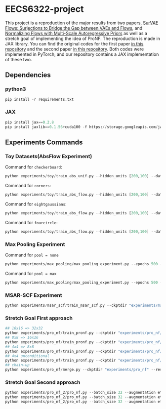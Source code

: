 # EECS6322-project

This project is a reproduction of the major results from two papers, [SurVAE Flows: Surjections to Bridge the Gap between VAEs and Flows](https://arxiv.org/abs/2007.02731), and  [Normalizing Flows with Multi-Scale Autoregressive Priors](https://arxiv.org/abs/2004.03891) as well as a stretch goal of implementing the idea of ProNF. The reproduction is made in JAX library. You can find the original codes for the first paper [in this repository](https://github.com/didriknielsen/survae_flows) and the second paper [in this repository](https://github.com/visinf/mar-scf). Both codes were implemented in PyTorch, and our repository contains a JAX implementation of these two. 

## Dependencies
### python3
```python
pip install -r requirements.txt
```

### JAX
```python
pip install jax==0.2.8
pip install jaxlib==0.1.56+cuda100 -f https://storage.googleapis.com/jax-releases/jax_releases.html
```


## Experiments Commands

### Toy Datasets(AbsFlow Experiment)

Command for `checkerboard`:
```python
python experiments/toy/train_abs_unif.py --hidden_units [200,100] --dataset checkerboard --clim 0.05
```
Command for `corners`:
```python
python experiments/toy/train_abs_flow.py --hidden_units [200,100] --dataset corners --clim 0.1 --scale_fn softplus
```
Command for `eightgaussians`:
```python
python experiments/toy/train_abs_flow.py --hidden_units [200,100] --dataset eight_gaussians --clim 0.15 --scale_fn softplus
```
Command for `fourcircle`:
```python
python experiments/toy/train_abs_flow.py --hidden_units [200,100] --dataset fourcircle --clim 0.2 --scale_fn softplus
```

### Max Pooling Experiment
Command for `pool = none`
```python
python experiments/max_pooling/max_pooling_experiment.py --epochs 500 --batch_size 32 --optimizer adamax --lr 1e-4 --gamma 0.995 --eval_every 1 --check_every 10 --warmup 5000 --num_steps 12 --num_scales 2 --dequant flow --pooling none --dataset cifar10 --augmentation eta --name nonpool --model_dir ./experiments/max_pooling/checkpoints/
```
Command for `pool = max`
```python
python experiments/max_pooling/max_pooling_experiment.py --epochs 500 --batch_size 32 --optimizer adamax --lr 1e-4 --gamma 0.995 --eval_every 1 --check_every 10 --warmup 5000 --num_steps 12 --num_scales 2 --dequant flow --pooling max --dataset cifar10 --augmentation eta --name maxpool --model_dir ./experiments/max_pooling/checkpoints/
```

### MSAR-SCF Experiment
```python
python experiments/msar_scf/train_msar_scf.py --ckptdir "experiments/msar_scf/ckpt_sigmoid" --activation "sigmoid" --resume True --num_epochs 3000
```

### Stretch Goal First approach
```python
## 16x16 => 32x32
python experiments/pro_nf/train_pronf.py --ckptdir "experiments/pro_nf/ckpt_32" --resume True --warmup 50000  --ms
## 8x8 => 16x16
python experiments/pro_nf/train_pronf.py --ckptdir "experiments/pro_nf/ckpt_16" --resume True --warmup 50000 --input_res 16 --num_layers 2 --ms --learning_rate 1e-4 
## 4x4 => 8x8
python experiments/pro_nf/train_pronf.py --ckptdir "experiments/pro_nf/ckpt_8" --resume True --warmup 50000 --input_res 8 --num_layers 2 --ms --learning_rate 1e-4
## 4x4 unconditional
python experiments/pro_nf/train_pronf.py --ckptdir "experiments/pro_nf/ckpt_4" --resume True --warmup 50000 --input_res 4 
## chain-up
python experiments/pro_nf/merge.py --ckptdir "experiments/pro_nf" --resume True
```

### Stretch Goal Second approach
```python
python experiments/pro_nf_2/pro_nf.py --batch_size 32 --augmentation eta --dataset cifar10 --image_size 32
python experiments/pro_nf_2/pro_nf.py --batch_size 32 --augmentation eta --dataset cifar10 --image_size 16 --smallest
python experiments/pro_nf_2/pro_nf.py --batch_size 32 --augmentation eta --dataset cifar10 --image_size 32 16 --resume
```

